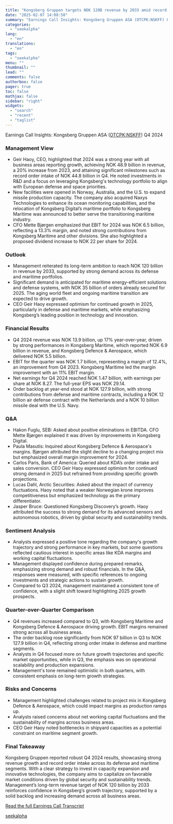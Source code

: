 ```yaml
---
title: "Kongsberg Gruppen targets NOK 120B revenue by 2033 amid record order backlog of NOK 128B"
date: "2025-02-07 14:08:58"
summary: "Earnings Call Insights: Kongsberg Gruppen ASA (OTCPK:NSKFF) Q4 2024 Management View Geir Haoy, CEO, highlighted that 2024 was a strong year with all business areas reporting growth, achieving NOK 48.9 billion in revenue, a 20% increase from 2023, and attaining significant milestones such as record order intake of NOK 44.8..."
categories:
  - "seekalpha"
lang:
  - "en"
translations:
  - "en"
tags:
  - "seekalpha"
menu: ""
thumbnail: ""
lead: ""
comments: false
authorbox: false
pager: true
toc: false
mathjax: false
sidebar: "right"
widgets:
  - "search"
  - "recent"
  - "taglist"
---
```


Earnings Call Insights: Kongsberg Gruppen ASA ([OTCPK:NSKFF](https://seekingalpha.com/symbol/NSKFF "Kongsberg Gruppen ASA")) Q4 2024

### Management View

* Geir Haoy, CEO, highlighted that 2024 was a strong year with all business areas reporting growth, achieving NOK 48.9 billion in revenue, a 20% increase from 2023, and attaining significant milestones such as record order intake of NOK 44.8 billion in Q4. He noted investments in R&D and a focus on leveraging Kongsberg's technology portfolio to align with European defense and space priorities.
* New facilities were opened in Norway, Australia, and the U.S. to expand missile production capacity. The company also acquired Naxys Technologies to enhance its ocean monitoring capabilities, and the relocation of Kongsberg Digital’s maritime portfolio to Kongsberg Maritime was announced to better serve the transitioning maritime industry.
* CFO Mette Bjørgen emphasized that EBIT for 2024 was NOK 6.5 billion, reflecting a 13.3% margin, and noted strong contributions from Kongsberg Maritime and other divisions. She also highlighted a proposed dividend increase to NOK 22 per share for 2024.

### Outlook

* Management reiterated its long-term ambition to reach NOK 120 billion in revenue by 2033, supported by strong demand across its defense and maritime portfolios.
* Significant demand is anticipated for maritime energy-efficient solutions and defense systems, with NOK 35 billion of orders already secured for 2025. The aging world fleet and ongoing maritime transition are expected to drive growth.
* CEO Geir Haoy expressed optimism for continued growth in 2025, particularly in defense and maritime markets, while emphasizing Kongsberg’s leading position in technology and innovation.

### Financial Results

* Q4 2024 revenue was NOK 13.9 billion, up 17% year-over-year, driven by strong performances in Kongsberg Maritime, which reported NOK 6.9 billion in revenue, and Kongsberg Defence & Aerospace, which delivered NOK 5.5 billion.
* EBIT for the quarter was NOK 1.7 billion, representing a margin of 12.4%, an improvement from Q4 2023. Kongsberg Maritime led the margin improvement with an 11% EBIT margin.
* Net earnings for Q4 2024 reached NOK 1.47 billion, with earnings per share at NOK 8.27. The full-year EPS was NOK 29.14.
* Order backlog at year-end stood at NOK 127.9 billion, with strong contributions from defense and maritime contracts, including a NOK 12 billion air defense contract with the Netherlands and a NOK 10 billion missile deal with the U.S. Navy.

### Q&A

* Hakon Fuglu, SEB: Asked about positive eliminations in EBITDA. CFO Mette Bjørgen explained it was driven by improvements in Kongsberg Digital.
* Paula Masutis: Inquired about Kongsberg Defence & Aerospace's margins. Bjørgen attributed the slight decline to a changing project mix but emphasized overall margin improvement for 2024.
* Carlos Paris, Bank of America: Queried about KDA’s order intake and sales conversion. CEO Geir Haoy expressed optimism for continued strong demand in 2025 but refrained from providing specific growth projections.
* Lucas Dahl, Arctic Securities: Asked about the impact of currency fluctuations. Haoy noted that a weaker Norwegian krone improves competitiveness but emphasized technology as the primary differentiator.
* Jasper Bruce: Questioned Kongsberg Discovery’s growth. Haoy attributed the success to strong demand for its advanced sensors and autonomous robotics, driven by global security and sustainability trends.

### Sentiment Analysis

* Analysts expressed a positive tone regarding the company's growth trajectory and strong performance in key markets, but some questions reflected cautious interest in specific areas like KDA margins and working capital fluctuations.
* Management displayed confidence during prepared remarks, emphasizing strong demand and robust financials. In the Q&A, responses were measured, with specific references to ongoing investments and strategic actions to sustain growth.
* Compared to Q3 2024, management maintained a consistent tone of confidence, with a slight shift toward highlighting 2025 growth prospects.

### Quarter-over-Quarter Comparison

* Q4 revenues increased compared to Q3, with Kongsberg Maritime and Kongsberg Defence & Aerospace driving growth. EBIT margins remained strong across all business areas.
* The order backlog rose significantly from NOK 97 billion in Q3 to NOK 127.9 billion in Q4, reflecting strong order intake in defense and maritime segments.
* Analysts in Q4 focused more on future growth trajectories and specific market opportunities, while in Q3, the emphasis was on operational scalability and production expansions.
* Management's tone remained optimistic in both quarters, with consistent emphasis on long-term growth strategies.

### Risks and Concerns

* Management highlighted challenges related to project mix in Kongsberg Defence & Aerospace, which could impact margins as production ramps up.
* Analysts raised concerns about net working capital fluctuations and the sustainability of margins across business areas.
* CEO Geir Haoy noted bottlenecks in shipyard capacities as a potential constraint on maritime segment growth.

### Final Takeaway

Kongsberg Gruppen reported robust Q4 2024 results, showcasing strong revenue growth and record order intake across its defense and maritime segments. With a clear strategy to invest in capacity expansion and innovative technologies, the company aims to capitalize on favorable market conditions driven by global security and sustainability trends. Management’s long-term revenue target of NOK 120 billion by 2033 reinforces confidence in Kongsberg’s growth trajectory, supported by a solid backlog and increasing demand across all business areas.

[Read the full Earnings Call Transcript](https://seekingalpha.com/symbol/NSKFF/earnings/transcripts)

[seekalpha](https://seekingalpha.com/news/4405038-kongsberg-gruppen-targets-nok-120b-revenue-by-2033-amid-record-order-backlog-of-nok-128b)
